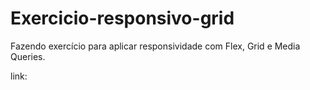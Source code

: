 # Exercicio-responsivo-grid
Fazendo exercício para aplicar responsividade com Flex, Grid e Media Queries.

link:
